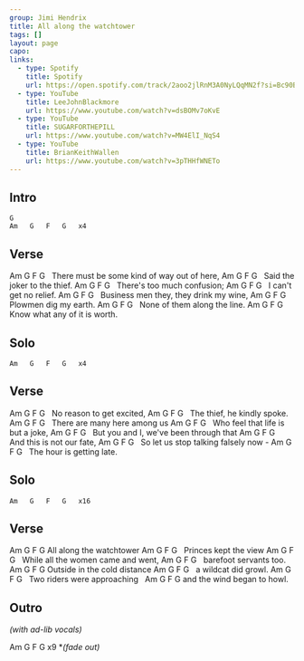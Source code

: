 ```yaml
---
group: Jimi Hendrix
title: All along the watchtower
tags: []
layout: page
capo: 
links: 
  - type: Spotify 
    title: Spotify
    url: https://open.spotify.com/track/2aoo2jlRnM3A0NyLQqMN2f?si=Bc90BqPSTdqCc3jN-PPATA
  - type: YouTube
    title: LeeJohnBlackmore
    url: https://www.youtube.com/watch?v=dsBOMv7oKvE
  - type: YouTube
    title: SUGARFORTHEPILL
    url: https://www.youtube.com/watch?v=MW4ElI_NqS4
  - type: YouTube
    title: BrianKeithWallen
    url: https://www.youtube.com/watch?v=3pTHHfWNETo
---
```


## Intro

```chordpro
G
Am   G   F   G   x4
```

## Verse
Am               G                F          G
&nbsp; There must be some kind of way out of here,
Am            G          F     G
&nbsp; Said the joker to the thief.
Am                 G        F    G
&nbsp; There's too much confusion;
Am        G        F    G
&nbsp; I can't get no relief.
Am             G          F            G
&nbsp; Business men they, they drink my wine,
Am        G        F    G
&nbsp; Plowmen dig my earth.
Am        G       F         G
&nbsp; None of them along the line.
Am            G           F     G
&nbsp; Know what any of it is worth.

## Solo

```chordpro
Am   G   F   G   x4
```

## Verse
Am          G         F     G
&nbsp; No reason to get excited,
Am              G            F    G
&nbsp; The thief, he kindly spoke.
Am               G          F     G
&nbsp; There are many here among us
Am               G             F     G
&nbsp; Who feel that life is but a joke,
Am            G        F                G
&nbsp; But you and I, we've been through that
Am            G       F    G
&nbsp; And this is not our fate,
Am           G           F           G
&nbsp; So let us stop talking falsely now -
Am            G         F    G
&nbsp; The hour is getting late.

## Solo

```chordpro
Am   G   F   G   x16
```

## Verse
Am   G          F        G
All along the watchtower
Am        G           F    G
&nbsp; Princes kept the view
Am              G       F           G
&nbsp; While all the women came and went,
Am         G         F    G
&nbsp; barefoot servants too.
Am      G           F        G
Outside in the cold distance
Am          G      F    G
&nbsp; a wildcat did growl.
Am           G             F    G
&nbsp; Two riders were approaching
&nbsp;       Am     G         F    G
and the wind began to howl.

## Outro 

*(with ad-lib vocals)*

Am   G   F   G   x9
**(fade out)*
